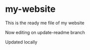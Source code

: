 # my-website

This is the ready me file of my website

Now editing on update-readme branch

Updated locally